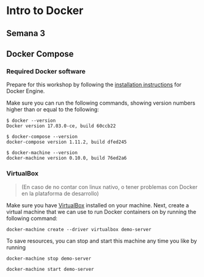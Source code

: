 # Intro to Docker
## Semana 3

## Docker Compose

### Required Docker software

Prepare for this workshop by following the [installation instructions](https://docs.docker.com/engine/installation/) for Docker Engine.

Make sure you can run the following commands, showing version numbers higher than or equal to the following:

```
$ docker --version
Docker version 17.03.0-ce, build 60ccb22

$ docker-compose --version
docker-compose version 1.11.2, build dfed245

$ docker-machine --version
docker-machine version 0.10.0, build 76ed2a6
```

### VirtualBox
> (En caso de no contar con linux nativo, o tener problemas con Docker en la plataforma de desarrollo)

Make sure you have [VirtualBox](https://www.virtualbox.org/) installed on your machine. Next, create a virtual machine that we can use to run Docker containers on by running the following command:

```
docker-machine create --driver virtualbox demo-server
```

To save resources, you can stop and start this machine any time you like by running

```
docker-machine stop demo-server

docker-machine start demo-server
```
